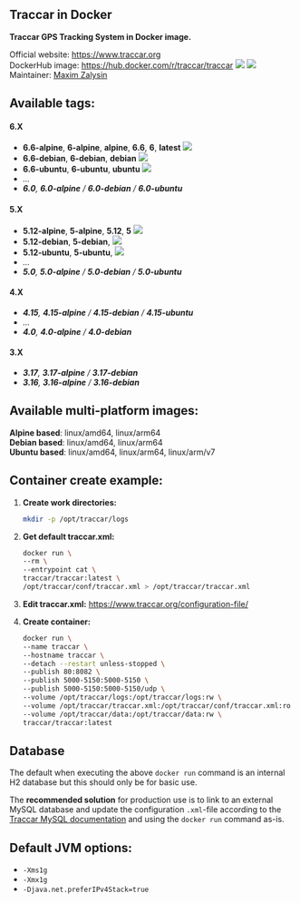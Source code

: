 Traccar in Docker
---

**Traccar GPS Tracking System in Docker image.**

Official website: <https://www.traccar.org>  
DockerHub image: <https://hub.docker.com/r/traccar/traccar> ![](https://img.shields.io/docker/stars/traccar/traccar) ![](https://img.shields.io/docker/pulls/traccar/traccar)  
Maintainer: [Maxim Zalysin](https://github.com/magna-z)

## Available tags:
#### 6.X
- **6.6-alpine**, **6-alpine**, **alpine**, **6.6**, **6**, **latest** ![](https://img.shields.io/docker/image-size/traccar/traccar/6.6-alpine)
- **6.6-debian**, **6-debian**, **debian** ![](https://img.shields.io/docker/image-size/traccar/traccar/6.6-debian)
- **6.6-ubuntu**, **6-ubuntu**, **ubuntu** ![](https://img.shields.io/docker/image-size/traccar/traccar/6.6-ubuntu)
- _..._
- _**6.0**, **6.0-alpine** / **6.0-debian** / **6.0-ubuntu**_
#### 5.X
- **5.12-alpine**, **5-alpine**, **5.12**, **5** ![](https://img.shields.io/docker/image-size/traccar/traccar/5.12-alpine)
- **5.12-debian**, **5-debian**, ![](https://img.shields.io/docker/image-size/traccar/traccar/5.12-debian)
- **5.12-ubuntu**, **5-ubuntu**, ![](https://img.shields.io/docker/image-size/traccar/traccar/5.12-ubuntu)
- _..._
- _**5.0**, **5.0-alpine** / **5.0-debian** / **5.0-ubuntu**_
#### 4.X
- _**4.15**, **4.15-alpine** / **4.15-debian** / **4.15-ubuntu**_
- _..._
- _**4.0**, **4.0-alpine** / **4.0-debian**_
#### 3.X
- _**3.17**, **3.17-alpine** / **3.17-debian**_
- _**3.16**, **3.16-alpine** / **3.16-debian**_

## Available multi-platform images:
**Alpine based**: linux/amd64, linux/arm64  
**Debian based**: linux/amd64, linux/arm64  
**Ubuntu based**: linux/amd64, linux/arm64, linux/arm/v7

## Container create example:
1. **Create work directories:**
    ```bash
    mkdir -p /opt/traccar/logs
    ```

1. **Get default traccar.xml:**
    ```bash
    docker run \
    --rm \
    --entrypoint cat \
    traccar/traccar:latest \
    /opt/traccar/conf/traccar.xml > /opt/traccar/traccar.xml
    ```

1. **Edit traccar.xml:** <https://www.traccar.org/configuration-file/>

1. **Create container:**
    ```bash
    docker run \
    --name traccar \
    --hostname traccar \
    --detach --restart unless-stopped \
    --publish 80:8082 \
    --publish 5000-5150:5000-5150 \
    --publish 5000-5150:5000-5150/udp \
    --volume /opt/traccar/logs:/opt/traccar/logs:rw \
    --volume /opt/traccar/traccar.xml:/opt/traccar/conf/traccar.xml:ro \
    --volume /opt/traccar/data:/opt/traccar/data:rw \
    traccar/traccar:latest
    ```

## Database
The default when executing the above `docker run` command is an internal H2 database but this should only be for basic use.  

The **recommended solution** for production use is to link to an external MySQL database and update the configuration `.xml`-file according to the [Traccar MySQL documentation](https://www.traccar.org/mysql/) and using the `docker run` command as-is.

## Default JVM options:
- `-Xms1g`
- `-Xmx1g`
- `-Djava.net.preferIPv4Stack=true`
